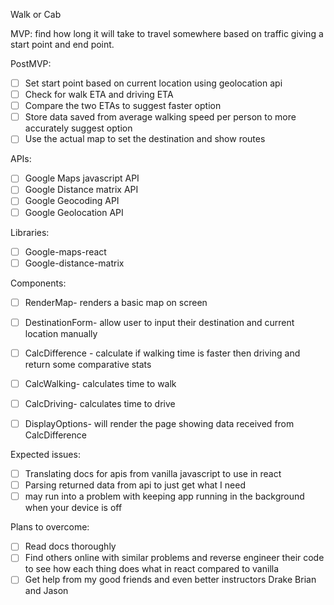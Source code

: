 Walk or Cab

MVP: find how long it will take to travel somewhere based on traffic giving a start point and end point.

PostMVP:
- [ ] Set start point based on current location using geolocation api
- [ ] Check for walk ETA and driving ETA
- [ ] Compare the two ETAs to suggest faster option
- [ ] Store data saved from average walking speed per person to more accurately suggest option
- [ ] Use the actual map to set the destination and show routes

APIs:
- [ ] Google Maps javascript API
- [ ] Google Distance matrix API
- [ ] Google Geocoding API
- [ ] Google Geolocation API

Libraries:
- [ ] Google-maps-react
- [ ] Google-distance-matrix

Components:
- [ ] RenderMap- renders a basic map on screen
- [ ] DestinationForm- allow user to input their destination and current location manually
- [ ] CalcDifference - calculate if walking time is faster then driving and return some comparative stats
- [ ] CalcWalking- calculates time to walk
- [ ] CalcDriving- calculates time to drive
- [ ] DisplayOptions- will render the page showing data received from CalcDifference


Expected issues:
- [ ] Translating docs for apis from vanilla javascript to use in react
- [ ] Parsing returned data from api to just get what I need
- [ ] may run into a problem with keeping app running in the background when your device is off

Plans to overcome:
- [ ] Read docs thoroughly
- [ ] Find others online with similar problems and reverse engineer their code to see how each thing does what in react compared to vanilla
- [ ] Get help from my good friends and even better instructors Drake Brian and Jason
